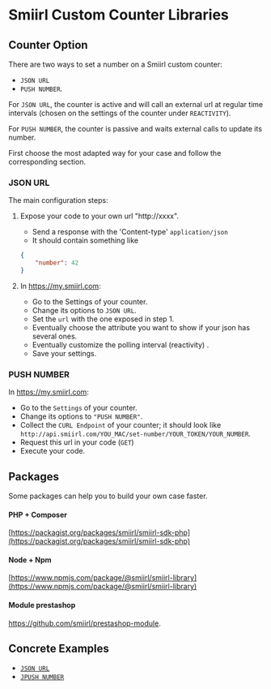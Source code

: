 # Smiirl Custom Counter Libraries

## Counter Option

There are two ways to set a number on a Smiirl custom counter:
- `JSON URL` 
- `PUSH NUMBER`.

For `JSON URL`, the counter is active and will call an external url at regular time intervals 
(chosen on the settings of the counter under `REACTIVITY`).

For `PUSH NUMBER`, the counter is passive and waits external calls to update its number.

First choose the most adapted way for your case and follow the corresponding section.

### JSON URL
The main configuration steps:
1. Expose your code to your own url "http://xxxx".
    - Send a response with the 'Content-type' `application/json`
    - It should contain something like
    ```json 
    {
        "number": 42
    }
    ```
    
2. In https://my.smiirl.com:
    - Go to the Settings of your counter.
    - Change its options to `JSON URL`. 
    - Set the `url` with the one exposed in step 1.
    - Eventually choose the attribute you want to show if your json has several ones.
    - Eventually customize the polling interval (reactivity) .
    - Save your settings.
    
### PUSH NUMBER
In https://my.smiirl.com:
- Go to the `Settings` of your counter.
- Change its options to `"PUSH NUMBER"`. 
- Collect the `CURL Endpoint` of your counter;
 it should look like 
```http://api.smiirl.com/YOU_MAC/set-number/YOUR_TOKEN/YOUR_NUMBER```. 
- Request this url in your code (`GET`)
- Execute your code.

## Packages
Some packages can help you to build your own case faster.
#### PHP + Composer
[https://packagist.org/packages/smiirl/smiirl-sdk-php](https://packagist.org/packages/smiirl/smiirl-sdk-php)

#### Node + Npm
[https://www.npmjs.com/package/@smiirl/smiirl-library](https://www.npmjs.com/package/@smiirl/smiirl-library)  

#### Module prestashop
https://github.com/smiirl/prestashop-module.

## Concrete Examples
- [`JSON URL`](/samples/JSON_URL_EXAMPLES.md)
- [`JPUSH NUMBER`](/samples/PUSH_NUMBER_EXAMPLES.md)